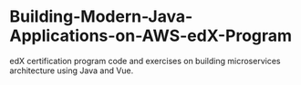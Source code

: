 # Building-Modern-Java-Applications-on-AWS-edX-Program
edX certification program code and exercises on building microservices architecture using Java and Vue.
